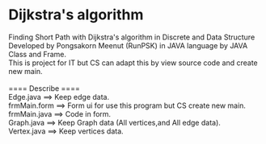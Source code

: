 # Dijkstra's algorithm
Finding Short Path with Dijkstra's algorithm in Discrete and Data Structure\
Developed by Pongsakorn Meenut (RunPSK) in JAVA language by JAVA Class and Frame.\
This is project for IT but CS can adapt this by view source code and create new main.\
\
==== Describe ====\
Edge.java ==> Keep edge data.\
frmMain.form ==> Form ui for use this program but CS create new main.\
frmMain.java ==> Code in form.\
Graph.java ==> Keep Graph data (All vertices,and All edge data).\
Vertex.java ==> Keep vertices data.
